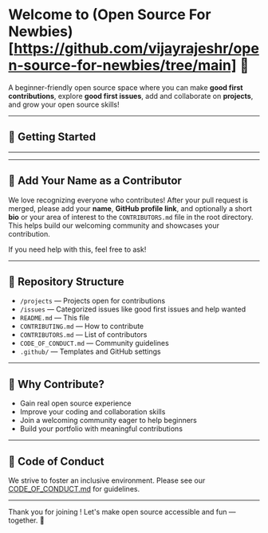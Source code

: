 # Welcome to (Open Source For Newbies)[https://github.com/vijayrajeshr/open-source-for-newbies/tree/main] 🌟

A beginner-friendly open source space where you can make **good first contributions**, explore **good first issues**, add and collaborate on **projects**, and grow your open source skills!

---

## 🚀 Getting Started
------------

---

## 📝 Add Your Name as a Contributor

We love recognizing everyone who contributes! After your pull request is merged, please add your **name**, **GitHub profile link**, and optionally a short **bio** or your area of interest to the `CONTRIBUTORS.md` file in the root directory. This helps build our welcoming community and showcases your contribution.

If you need help with this, feel free to ask!

---

## 📂 Repository Structure

- `/projects` — Projects open for contributions  
- `/issues` — Categorized issues like good first issues and help wanted  
- `README.md` — This file  
- `CONTRIBUTING.md` — How to contribute  
- `CONTRIBUTORS.md` — List of contributors  
- `CODE_OF_CONDUCT.md` — Community guidelines  
- `.github/` — Templates and GitHub settings  

---

## 🙌 Why Contribute?

- Gain real open source experience  
- Improve your coding and collaboration skills  
- Join a welcoming community eager to help beginners  
- Build your portfolio with meaningful contributions  

---

## 🤝 Code of Conduct

We strive to foster an inclusive environment. Please see our [CODE_OF_CONDUCT.md](./CODE_OF_CONDUCT.md) for guidelines.

---

Thank you for joining ! Let's make open source accessible and fun — together. 🎉

